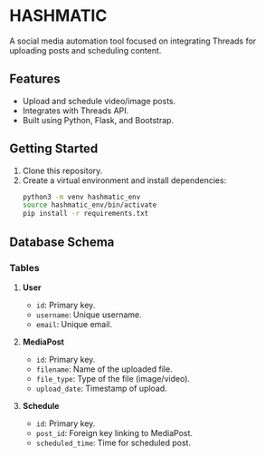 # HASHMATIC
A social media automation tool focused on integrating Threads for uploading posts and scheduling content.

## Features
- Upload and schedule video/image posts.
- Integrates with Threads API.
- Built using Python, Flask, and Bootstrap.

## Getting Started
1. Clone this repository.
2. Create a virtual environment and install dependencies:
   ```bash
   python3 -m venv hashmatic_env
   source hashmatic_env/bin/activate
   pip install -r requirements.txt

## Database Schema
### Tables
1. **User**
   - `id`: Primary key.
   - `username`: Unique username.
   - `email`: Unique email.

2. **MediaPost**
   - `id`: Primary key.
   - `filename`: Name of the uploaded file.
   - `file_type`: Type of the file (image/video).
   - `upload_date`: Timestamp of upload.

3. **Schedule**
   - `id`: Primary key.
   - `post_id`: Foreign key linking to MediaPost.
   - `scheduled_time`: Time for scheduled post.

